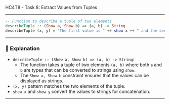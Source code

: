 HC4T8 - Task 8: Extract Values from Tuples

---



```haskell
-- Function to describe a tuple of two elements
describeTuple :: (Show a, Show b) => (a, b) -> String
describeTuple (x, y) = "The first value is " ++ show x ++ " and the second value is " ++ show y ++ "."
```

---

### 🧠 Explanation

- `describeTuple :: (Show a, Show b) => (a, b) -> String`:
  - The function takes a tuple of two elements `(a, b)` where both `a` and `b` are types that can be converted to strings using `show`.
  - The `Show a, Show b` constraint ensures that the values can be displayed as strings.
- `(x, y)` pattern matches the two elements of the tuple.
- `show x` and `show y` convert the values to strings for concatenation.

---

